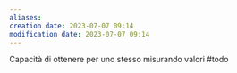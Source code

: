 ```yaml
---
aliases: 
creation date: 2023-07-07 09:14
modification date: 2023-07-07 09:14
---
```


Capacità di ottenere per uno stesso misurando valori #todo 
